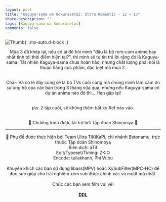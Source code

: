 ```yaml
---
layout: post
title: "Kaguya-sama wa Kokurasetai: Ultra Romantic - 12 + 13"
share-description: ""
tags: [Kaguya-sama wa Kokurasetai]
comments: false
---
```


![Thumb](https://tpn-team.github.io/assets/img/kaguya-s3-12-13.webp){: .mx-auto.d-block :}
<center>
Mùa 3 đã khép lại, nếu có ai đó hỏi mình "đâu là bộ rom-com anime hay nhất tính tới thời điểm hiện tại?", thì mình sẽ tự tin trả lời rằng đó là Kaguya-sama. Tất nhiên Kaguya-sama chưa hoàn hảo, nhưng chất lượng phải nói là thuộc hàng cực phẩm, đặc biệt mà mùa 2.<br><br>

Chà~ Và có lẽ đây cũng sẽ là bộ TVs cuối cùng mà chúng mình làm cảm ơn sự ủng hộ của các bạn trong 3 tháng vừa qua, nhưng nếu Kaguya-sama có dự án anime nào đó thì... Hẹn gặp lại!<br><br>

p\s: 2 tập cuối, sẽ không thêm bất kỳ Ref nào vào.<br><br>

💓 Chương trình được tài trợ bởi Tập đoàn Shinomiya 💓<br>

<hr>

💓 Phụ đề được thực hiện bởi Team Ultra TiKiKaPi, chi nhánh Betonamu, trực thuộc Tập đoàn Shinomoya <br>
Biên dịch: aTif <br>
Edit/Typeset/Timing: ZKiO <br>
Encode: tuilakhanh, Phi Wibu <br><br>
Khuyến khích các bạn sử dụng libass(MPV) hoặc XySubFilter(MPC-HC) để đọc sub giúp cho trải nghiệm xem sub được chính xác và mượt mà nhất. <br><br>
Chúc các bạn xem film vui vẻ!<br><br>
<b><a href="https://github.com/TPN-Team/TPN-Team-DDL/blob/master/Kaguya%20S3.md">DDL</a></b> <br>
</center>
<!-- excerpt-end -->
